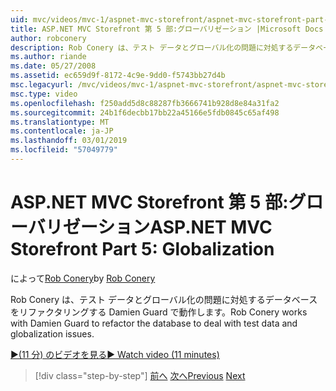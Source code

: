 ```yaml
---
uid: mvc/videos/mvc-1/aspnet-mvc-storefront/aspnet-mvc-storefront-part-5-globalization
title: ASP.NET MVC Storefront 第 5 部:グローバリゼーション |Microsoft Docs
author: robconery
description: Rob Conery は、テスト データとグローバル化の問題に対処するデータベースをリファクタリングする Damien Guard で動作します。
ms.author: riande
ms.date: 05/27/2008
ms.assetid: ec659d9f-8172-4c9e-9dd0-f5743bb27d4b
msc.legacyurl: /mvc/videos/mvc-1/aspnet-mvc-storefront/aspnet-mvc-storefront-part-5-globalization
msc.type: video
ms.openlocfilehash: f250add5d8c88287fb3666741b928d8e84a31fa2
ms.sourcegitcommit: 24b1f6decbb17bb22a45166e5fdb0845c65af498
ms.translationtype: MT
ms.contentlocale: ja-JP
ms.lasthandoff: 03/01/2019
ms.locfileid: "57049779"
---
```

<a name="aspnet-mvc-storefront-part-5-globalization"></a><span data-ttu-id="8ec35-103">ASP.NET MVC Storefront 第 5 部:グローバリゼーション</span><span class="sxs-lookup"><span data-stu-id="8ec35-103">ASP.NET MVC Storefront Part 5: Globalization</span></span>
====================
<span data-ttu-id="8ec35-104">によって[Rob Conery](https://github.com/robconery)</span><span class="sxs-lookup"><span data-stu-id="8ec35-104">by [Rob Conery](https://github.com/robconery)</span></span>

<span data-ttu-id="8ec35-105">Rob Conery は、テスト データとグローバル化の問題に対処するデータベースをリファクタリングする Damien Guard で動作します。</span><span class="sxs-lookup"><span data-stu-id="8ec35-105">Rob Conery works with Damien Guard to refactor the database to deal with test data and globalization issues.</span></span>

[<span data-ttu-id="8ec35-106">&#9654;(11 分) のビデオを見る</span><span class="sxs-lookup"><span data-stu-id="8ec35-106">&#9654; Watch video (11 minutes)</span></span>](https://channel9.msdn.com/Blogs/ASP-NET-Site-Videos/aspnet-mvc-storefront-part-5-globalization)

> [!div class="step-by-step"]
> <span data-ttu-id="8ec35-107">[前へ](aspnet-mvc-storefront-part-4-linq-to-sql-spike.md)
> [次へ](aspnet-mvc-storefront-part-6-finishing-the-repository-and-initial-ui-work.md)</span><span class="sxs-lookup"><span data-stu-id="8ec35-107">[Previous](aspnet-mvc-storefront-part-4-linq-to-sql-spike.md)
[Next](aspnet-mvc-storefront-part-6-finishing-the-repository-and-initial-ui-work.md)</span></span>
